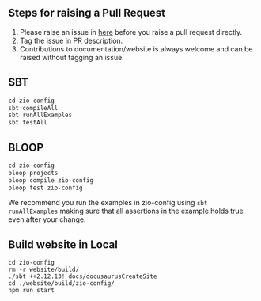 ## Steps for raising a Pull Request
1. Please raise an issue in [here](https://github.com/zio/zio-config/issues) before you raise a pull request directly.
2. Tag the issue in PR description.
3. Contributions to documentation/website is always welcome and can be raised without tagging an issue.

## SBT

```scala
cd zio-config
sbt compileAll
sbt runAllExamples
sbt testAll

```

## BLOOP

```scala
cd zio-config
bloop projects
bloop compile zio-config
bloop test zio-config

```

We recommend you run the examples in zio-config using `sbt runAllExamples` making sure
that all assertions in the example holds true even after your change.

## Build website in Local

```
cd zio-config
rm -r website/build/
./sbt ++2.12.13! docs/docusaurusCreateSite
cd ./website/build/zio-config/
npm run start

```
